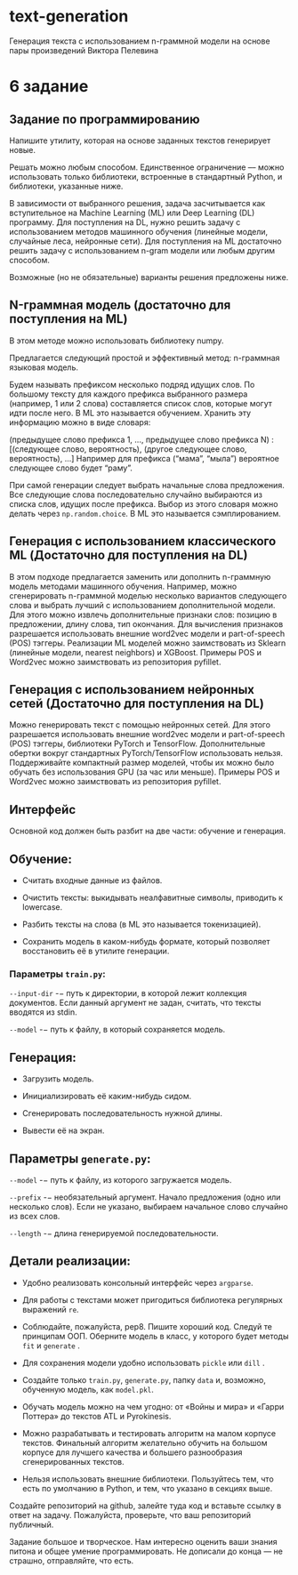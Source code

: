 # text-generation
Генерация текста с использованием n-граммной модели на основе пары произведений Виктора Пелевина

# 6 задание

## Задание по программированию

Напишите утилиту, которая на основе заданных текстов генерирует новые. 



Решать можно любым способом. Единственное ограничение ﻿﻿––﻿﻿ можно использовать только библиотеки, встроенные в стандартный Python, и библиотеки, указанные ниже. 



В зависимости от выбранного решения, задача засчитывается как вступительное на Machine Learning (ML) или Deep Learning (DL) программу. Для поступления на DL, нужно решить задачу с использованием методов машинного обучения (линейные модели, случайные леса, нейронные сети). Для поступления на ML достаточно решить задачу с использованием n-gram модели или любым другим способом. 



Возможные (но не обязательные) варианты решения предложены ниже. 



## N-граммная модель (достаточно для поступления на ML)

В этом методе можно использовать библиотеку numpy.



Предлагается следующий простой и эффективный метод: n-граммная языковая модель.



Будем называть префиксом несколько подряд идущих слов. По большому тексту для каждого префикса выбранного размера (например, 1 или 2 слова) составляется список слов, которые могут идти после него. В ML это называется обучением. Хранить эту информацию можно в виде словаря: 

(предыдущее слово префикса 1, ..., предыдущее слово префикса N) : 
[(следующее слово, вероятность), (другое следующее слово, вероятность), ...] 
Например для префикса (“мама”, “мыла”) вероятное следующее слово будет “раму”.



При самой генерации следует выбрать начальные слова предложения. Все следующие слова последовательно случайно выбираются из списка слов, идущих после префикса. Выбор из этого словаря можно делать через `np.random.choice`. В ML это называется сэмплированием.



## Генерация с использованием классического ML (Достаточно для поступления на DL)
В этом подходе предлагается заменить или дополнить n-граммную модель методами машинного обучения. Например, можно сгенерировать n-граммной моделью несколько вариантов следующего слова и выбрать лучший с использованием дополнительной модели. Для этого можно извлечь дополнительные признаки слов: позицию в предложении, длину слова, тип окончания. Для вычисления признаков разрешается использовать внешние word2vec модели и part-of-speech (POS) тэггеры. Реализации ML моделей можно заимствовать из Sklearn (линейные модели, nearest neighbors) и XGBoost. Примеры POS и Word2vec можно заимствовать из репозитория pyfillet.



## Генерация с использованием нейронных сетей (Достаточно для поступления на DL)
Можно генерировать текст с помощью нейронных сетей. Для этого разрешается использовать внешние word2vec модели и part-of-speech (POS) тэггеры, библиотеки PyTorch и TensorFlow. Дополнительные обертки вокруг стандартных PyTorch/TensorFlow использовать нельзя. Поддерживайте компактный размер моделей, чтобы их можно было обучать без использования GPU (за час или меньше). Примеры POS и Word2vec можно заимствовать из репозитория pyfillet.



## Интерфейс

Основной код должен быть разбит на две части: обучение и генерация.



## Обучение:

* Считать входные данные из файлов.

* Очистить тексты: выкидывать неалфавитные символы, приводить к lowercase.

* Разбить тексты на слова (в ML это называется токенизацией).

* Сохранить модель в каком-нибудь формате, который позволяет восстановить её в утилите генерации.


### Параметры `train.py`:

`--input-dir` ﻿﻿-−﻿﻿ путь к директории, в которой лежит коллекция документов. Если данный аргумент не задан, считать, что тексты вводятся из stdin.

`--model` ﻿﻿-−﻿﻿ путь к файлу, в который сохраняется модель.


## Генерация:

* Загрузить модель.

* Инициализировать её каким-нибудь сидом.

* Сгенерировать последовательность нужной длины.

* Вывести её на экран.


## Параметры `generate.py`:

`--model` ﻿﻿-−﻿﻿ путь к файлу, из которого загружается модель.

`--prefix` ﻿﻿-−﻿﻿ необязательный аргумент. Начало предложения (одно или несколько слов). Если не указано, выбираем начальное слово случайно из всех слов.

`--length` ﻿﻿-−﻿﻿ длина генерируемой последовательности.


## Детали реализации:

* Удобно реализовать консольный интерфейс через `argparse`.

* Для работы с текстами может пригодиться библиотека регулярных выражений `re`.

* Соблюдайте, пожалуйста, pep8. Пишите хороший код. Следуй те принципам ООП. Оберните модель в класс, у которого будет методы `fit` и `generate` .

* Для сохранения модели удобно использовать `pickle` или `dill` .

* Создайте только `train.py`, `generate.py`, папку `data` и, возможно, обученную модель, как `model.pkl`.

* Обучать модель можно на чем угодно: от «Войны и мира» и «Гарри Поттера» до текстов ATL и Pyrokinesis.

* Можно разрабатывать и тестировать алгоритм на малом корпусе текстов. Финальный алгоритм желательно обучить на большом корпусе для лучшего качества и большего разнообразия сгенерированных текстов.

* Нельзя использовать внешние библиотеки. Пользуйтесь тем, что есть по умолчанию в Python, и тем, что указано в секциях выше.


Создайте репозиторий на github, залейте туда код и вставьте ссылку в ответ на задачу. Пожалуйста, проверьте, что ваш репозиторий публичный. 



Задание большое и творческое. Нам интересно оценить ваши знания питона и общее умение программировать. Не дописали до конца — не страшно, отправляйте, что есть.
